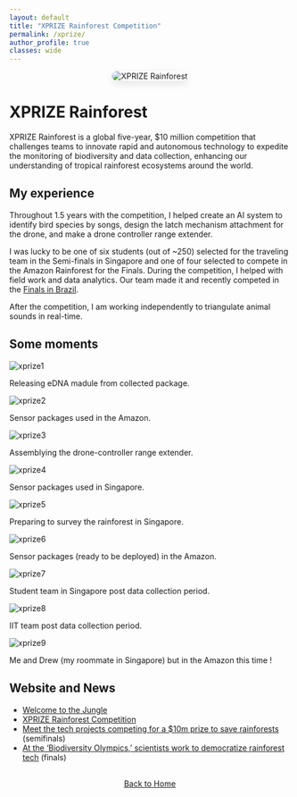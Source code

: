 ```yaml
---
layout: default
title: "XPRIZE Rainforest Competition"
permalink: /xprize/
author_profile: true
classes: wide
---
```


<div style="text-align: center; margin-bottom: 30px;">
  <img src="{{ site.baseurl }}/assets/images/xprize_6.JPG" alt="XPRIZE Rainforest" style="max-width: 100%; height: auto; border-radius: 15px; box-shadow: 0 5px 15px rgba(0, 0, 0, 0.1);">
</div>

# XPRIZE Rainforest

XPRIZE Rainforest is a global five-year, $10 million competition that challenges teams to innovate rapid and autonomous technology to expedite the monitoring of biodiversity and data collection, enhancing our understanding of tropical rainforest ecosystems around the world. 

## My experience

Throughout 1.5 years with the competition, I helped create an AI system to identify bird species by songs, design the latch mechanism attachment for the drone, and make a drone controller range extender. 

I was lucky to be one of six students (out of ~250) selected for the traveling team in the Semi-finals in Singapore and one of four selected to compete in the Amazon Rainforest for the Finals. During the competition, I helped with field work and data analytics. Our team made it and recently competed in the [Finals in Brazil](https://www.iit.edu/news/team-led-illinois-tech-professor-returns-amazon-after-competing-xprize-rainforest-finals).

After the competition, I am working independently to triangulate animal sounds in real-time.

## Some moments

<div class="scrollable-gallery">
  <div class="gallery-item">
    <img src="{{ site.baseurl }}/assets/images/xprize_1.jpeg" alt="xprize1">
    <p class="gallery-description">Releasing eDNA madule from collected package.</p>
  </div>

  <div class="gallery-item">
    <img src="{{ site.baseurl }}/assets/images/xprize_2.jpg" alt="xprize2">
    <p class="gallery-description">Sensor packages used in the Amazon.</p>
  </div>

  <div class="gallery-item">
    <img src="{{ site.baseurl }}/assets/images/xprize_3.jpeg" alt="xprize3">
    <p class="gallery-description">Assemblying the drone-controller range extender.</p>
  </div>

  <div class="gallery-item">
    <img src="{{ site.baseurl }}/assets/images/xprize_4.JPG" alt="xprize4">
    <p class="gallery-description">Sensor packages used in Singapore.</p>
  </div>

  <div class="gallery-item">
    <img src="{{ site.baseurl }}/assets/images/xprize_5.JPG" alt="xprize5">
    <p class="gallery-description">Preparing to survey the rainforest in Singapore.</p>
  </div>

  <div class="gallery-item">
    <img src="{{ site.baseurl }}/assets/images/xprize_6.JPG" alt="xprize6">
    <p class="gallery-description">Sensor packages (ready to be deployed) in the Amazon.</p>
  </div>

  <div class="gallery-item">
    <img src="{{ site.baseurl }}/assets/images/xprize_7.jpg" alt="xprize7">
    <p class="gallery-description">Student team in Singapore post data collection period.</p>
  </div>

  <div class="gallery-item">
    <img src="{{ site.baseurl }}/assets/images/xprize_8.JPG" alt="xprize8">
    <p class="gallery-description">IIT team post data collection period.</p>
  </div>

  <div class="gallery-item">
    <img src="{{ site.baseurl }}/assets/images/xprize_9.jpg" alt="xprize9">
    <p class="gallery-description">Me and Drew (my roommate in Singapore) but in the Amazon this time !</p>
  </div>
</div>

## Website and News
- [Welcome to the Jungle](https://w2j.team/)
- [XPRIZE Rainforest Competition](https://www.xprize.org/prizes/rainforest)
- [Meet the tech projects competing for a $10m prize to save rainforests](https://news.mongabay.com/2023/06/meet-the-tech-projects-competing-for-a-10m-prize-to-save-rainforests/) (semifinals)
- [At the ‘Biodiversity Olympics,’ scientists work to democratize rainforest tech](https://news.mongabay.com/2024/08/xprize-foundation-finals-rainforest-tech/) (finals)

<div style="text-align: center; margin-top: 30px;">
  <a href="{{ site.baseurl }}/" class="btn btn-home">Back to Home</a>
</div>
